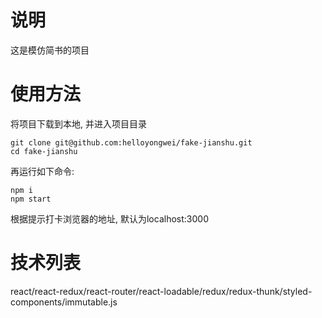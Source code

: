 # 说明

这是模仿简书的项目

# 使用方法

将项目下载到本地, 并进入项目目录
```
git clone git@github.com:helloyongwei/fake-jianshu.git
cd fake-jianshu
```

再运行如下命令:
```
npm i 
npm start
```
根据提示打卡浏览器的地址, 默认为localhost:3000

# 技术列表
react/react-redux/react-router/react-loadable/redux/redux-thunk/styled-components/immutable.js
